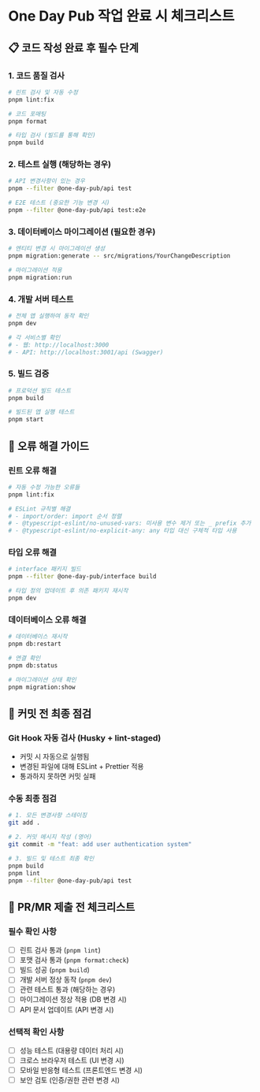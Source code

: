 # One Day Pub 작업 완료 시 체크리스트

## 📋 코드 작성 완료 후 필수 단계

### 1. 코드 품질 검사

```bash
# 린트 검사 및 자동 수정
pnpm lint:fix

# 코드 포매팅
pnpm format

# 타입 검사 (빌드를 통해 확인)
pnpm build
```

### 2. 테스트 실행 (해당하는 경우)

```bash
# API 변경사항이 있는 경우
pnpm --filter @one-day-pub/api test

# E2E 테스트 (중요한 기능 변경 시)
pnpm --filter @one-day-pub/api test:e2e
```

### 3. 데이터베이스 마이그레이션 (필요한 경우)

```bash
# 엔티티 변경 시 마이그레이션 생성
pnpm migration:generate -- src/migrations/YourChangeDescription

# 마이그레이션 적용
pnpm migration:run
```

### 4. 개발 서버 테스트

```bash
# 전체 앱 실행하여 동작 확인
pnpm dev

# 각 서비스별 확인
# - 웹: http://localhost:3000
# - API: http://localhost:3001/api (Swagger)
```

### 5. 빌드 검증

```bash
# 프로덕션 빌드 테스트
pnpm build

# 빌드된 앱 실행 테스트
pnpm start
```

## 🚨 오류 해결 가이드

### 린트 오류 해결

```bash
# 자동 수정 가능한 오류들
pnpm lint:fix

# ESLint 규칙별 해결
# - import/order: import 순서 정렬
# - @typescript-eslint/no-unused-vars: 미사용 변수 제거 또는 _ prefix 추가
# - @typescript-eslint/no-explicit-any: any 타입 대신 구체적 타입 사용
```

### 타입 오류 해결

```bash
# interface 패키지 빌드
pnpm --filter @one-day-pub/interface build

# 타입 정의 업데이트 후 의존 패키지 재시작
pnpm dev
```

### 데이터베이스 오류 해결

```bash
# 데이터베이스 재시작
pnpm db:restart

# 연결 확인
pnpm db:status

# 마이그레이션 상태 확인
pnpm migration:show
```

## 📝 커밋 전 최종 점검

### Git Hook 자동 검사 (Husky + lint-staged)

- 커밋 시 자동으로 실행됨
- 변경된 파일에 대해 ESLint + Prettier 적용
- 통과하지 못하면 커밋 실패

### 수동 최종 점검

```bash
# 1. 모든 변경사항 스테이징
git add .

# 2. 커밋 메시지 작성 (영어)
git commit -m "feat: add user authentication system"

# 3. 빌드 및 테스트 최종 확인
pnpm build
pnpm lint
pnpm --filter @one-day-pub/api test
```

## 🔄 PR/MR 제출 전 체크리스트

### 필수 확인 사항

- [ ] 린트 검사 통과 (`pnpm lint`)
- [ ] 포맷 검사 통과 (`pnpm format:check`)
- [ ] 빌드 성공 (`pnpm build`)
- [ ] 개발 서버 정상 동작 (`pnpm dev`)
- [ ] 관련 테스트 통과 (해당하는 경우)
- [ ] 마이그레이션 정상 적용 (DB 변경 시)
- [ ] API 문서 업데이트 (API 변경 시)

### 선택적 확인 사항

- [ ] 성능 테스트 (대용량 데이터 처리 시)
- [ ] 크로스 브라우저 테스트 (UI 변경 시)
- [ ] 모바일 반응형 테스트 (프론트엔드 변경 시)
- [ ] 보안 검토 (인증/권한 관련 변경 시)
